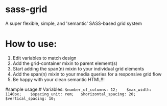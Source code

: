 # sass-grid
A super flexible, simple, and 'semantic' SASS-based grid system

# How to use: #
1.  Edit variables to match design  
2.  Add the grid-container mixin to parent element(s)  
3.  Start adding the span(n) mixin to your individual grid elements  
4.  Add the span(n) mixin to your media queries for a responsive grid flow  
5.  Be happy with your clean semantic HTML!!!

#sample usage:#
Variables: 
`$number_of_columns: 12;   
$max_width: 1140px;   
$spacing_unit: rem;  
$horizontal_spacing: 20;  
$vertical_spacing: 10;` 
